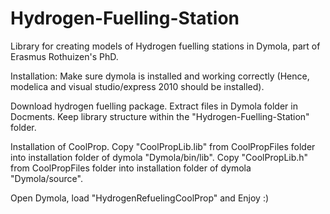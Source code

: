 Hydrogen-Fuelling-Station
=========================

Library for creating models of Hydrogen fuelling stations in Dymola, part of Erasmus Rothuizen's PhD. 

Installation:
Make sure dymola is installed and working correctly (Hence, modelica and visual studio/express 2010 should be installed).

Download hydrogen fuelling package.
Extract files in Dymola folder in Docments. Keep library structure within the "Hydrogen-Fuelling-Station" folder. 

Installation of CoolProp.
Copy "CoolPropLib.lib" from CoolPropFiles folder into installation folder of dymola "Dymola/bin/lib".
Copy "CoolPropLib.h" from CoolPropFiles folder into installation folder of dymola "Dymola/source".


Open Dymola, load "HydrogenRefuelingCoolProp" and Enjoy :)
